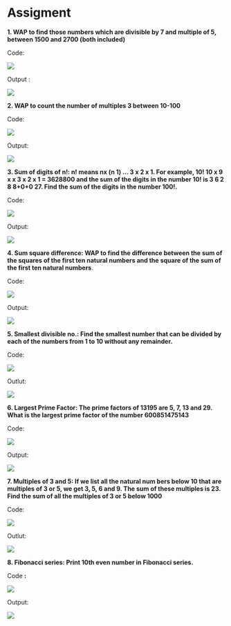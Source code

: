 # Assigment
**1. WAP to find those numbers which are divisible by 7 and multiple of 5, between 1500 and 2700 (both included)**

Code:

![](images/image1.jpg)

Output :

![](images/image2.jpg)

**2. WAP to count the number of multiples 3 between 10-100**

Code:

![](images/image3.jpg)

Output:

![](images/image4.jpg)

**3. Sum of digits of n!: n! means nx (n 1) ... 3 x 2 x 1. For example, 10! 10 x 9 x x 3 x 2 x 1 = 3628800 and the sum of the digits in the number 10! is 3 6 2 8 8+0+0 27. Find the sum of the digits in the number 100!.**

Code:

![](images/image5.jpg)

Output:

![](images/image6.jpg)

**4. Sum square difference: WAP to find the difference between the sum of the squares of the first ten natural numbers and the square of the sum of the first ten natural numbers**.

Code:

![](images/image7.jpg)

Output:

![](images/image8.jpg)

**5. Smallest divisible no.: Find the smallest number that can be divided by each of the numbers from 1 to 10 without any remainder.**

Code:

![](images/image9.jpg)

Outlut:

![](images/image10.jpg)

**6. Largest Prime Factor: The prime factors of 13195 are 5, 7, 13 and 29. What is the largest prime factor of the number 600851475143**

Code:

![](images/image11.jpg)

Output:

![](images/image12.jpg)

**7. Multiples of 3 and 5: If we list all the natural num bers below 10 that are multiples of 3 or 5, we get 3, 5, 6 and 9. The sum of these multiples is 23. Find the sum of all the multiples of 3 or 5 below 1000**

Code:

![](images/image13.jpg)

Outlut:

![](images/image14.jpg)

**8. Fibonacci series: Print 10th even number in Fibonacci series.**

Code **:**

![](images/image15.jpg)

Output:

![](images/image16.jpg)
